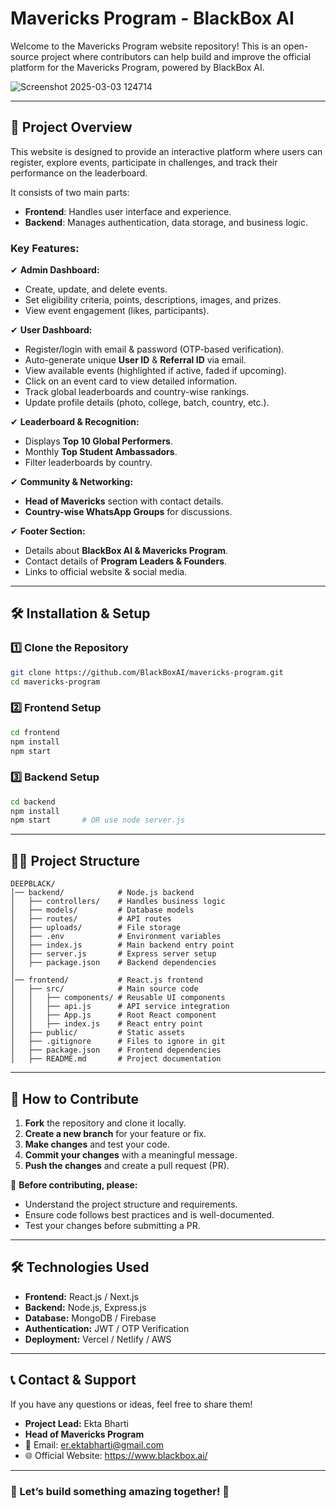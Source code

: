 # Mavericks Program - BlackBox AI

Welcome to the Mavericks Program website repository! This is an open-source project where contributors can help build and improve the official platform for the Mavericks Program, powered by BlackBox AI.

![Screenshot 2025-03-03 124714](https://github.com/user-attachments/assets/f6601404-a823-47ca-a542-ac2428246706)

---

## 📌 Project Overview

This website is designed to provide an interactive platform where users can register, explore events, participate in challenges, and track their performance on the leaderboard.

It consists of two main parts:

- **Frontend**: Handles user interface and experience.
- **Backend**: Manages authentication, data storage, and business logic.

### Key Features:

✔ **Admin Dashboard:**

- Create, update, and delete events.
- Set eligibility criteria, points, descriptions, images, and prizes.
- View event engagement (likes, participants).

✔ **User Dashboard:**

- Register/login with email & password (OTP-based verification).
- Auto-generate unique **User ID** & **Referral ID** via email.
- View available events (highlighted if active, faded if upcoming).
- Click on an event card to view detailed information.
- Track global leaderboards and country-wise rankings.
- Update profile details (photo, college, batch, country, etc.).

✔ **Leaderboard & Recognition:**

- Displays **Top 10 Global Performers**.
- Monthly **Top Student Ambassadors**.
- Filter leaderboards by country.

✔ **Community & Networking:**

- **Head of Mavericks** section with contact details.
- **Country-wise WhatsApp Groups** for discussions.

✔ **Footer Section:**

- Details about **BlackBox AI & Mavericks Program**.
- Contact details of **Program Leaders & Founders**.
- Links to official website & social media.

---

## 🛠 Installation & Setup

### 1️⃣ Clone the Repository

```sh
git clone https://github.com/BlackBoxAI/mavericks-program.git
cd mavericks-program
```

### 2️⃣ Frontend Setup

```sh
cd frontend
npm install
npm start
```

### 3️⃣ Backend Setup

```sh
cd backend
npm install
npm start       # OR use node server.js
```

---

## 💂️‍♂️ Project Structure

```
DEEPBLACK/
│── backend/            # Node.js backend
│   ├── controllers/    # Handles business logic
│   ├── models/         # Database models
│   ├── routes/         # API routes
│   ├── uploads/        # File storage
│   ├── .env            # Environment variables
│   ├── index.js        # Main backend entry point
│   ├── server.js       # Express server setup
│   ├── package.json    # Backend dependencies
│
│── frontend/           # React.js frontend
│   ├── src/            # Main source code
│   │   ├── components/ # Reusable UI components
│   │   ├── api.js      # API service integration
│   │   ├── App.js      # Root React component
│   │   ├── index.js    # React entry point
│   ├── public/         # Static assets
│   ├── .gitignore      # Files to ignore in git
│   ├── package.json    # Frontend dependencies
│   ├── README.md       # Project documentation
```

---

## 🚀 How to Contribute

1. **Fork** the repository and clone it locally.
2. **Create a new branch** for your feature or fix.
3. **Make changes** and test your code.
4. **Commit your changes** with a meaningful message.
5. **Push the changes** and create a pull request (PR).

📌 **Before contributing, please:**

- Understand the project structure and requirements.
- Ensure code follows best practices and is well-documented.
- Test your changes before submitting a PR.

---

## 🛠 Technologies Used

- **Frontend:** React.js / Next.js
- **Backend:** Node.js, Express.js
- **Database:** MongoDB / Firebase
- **Authentication:** JWT / OTP Verification
- **Deployment:** Vercel / Netlify / AWS

---

## 📞 Contact & Support

If you have any questions or ideas, feel free to share them!

- **Project Lead:** Ekta Bharti
- **Head of Mavericks Program**
- 📩 Email: er.ektabharti@gmail.com
- 🌐 Official Website: https://www.blackbox.ai/

---

### 🎯 Let’s build something amazing together! 🚀

